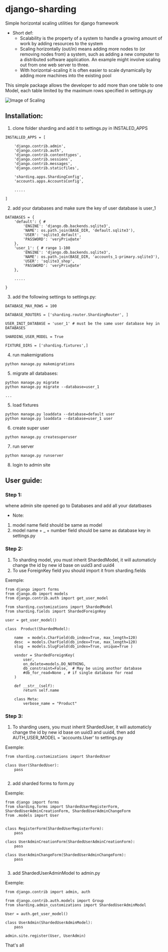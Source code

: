 # django-sharding
Simple horizontal scaling utilities for django framework

- Short def:
    * Scalability is the property of a system to handle a growing amount of work by adding resources to the system
    * Scaling horizontally (out/in) means adding more nodes to (or removing nodes from) a system, such as adding a new computer to a distributed software application. An example might involve scaling out from one web server to three.
    * With horizontal-scaling it is often easier to scale dynamically by adding more machines into the existing pool


This simple package allows the developer to add more than one table to one Model, each table limited by the maximum rows specified in settings.py

![Image of Scaling](https://camo.githubusercontent.com/3b865eebc64c4b1d31640c853ea76d25c7c894b6/68747470733a2f2f692e737461636b2e696d6775722e636f6d2f4f6e33744f2e706e67)

## Installation:
1. clone folder sharding and add it to settings.py in INSTALED_APPS

```
INSTALLED_APPS = [
    
    'django.contrib.admin',
    'django.contrib.auth',
    'django.contrib.contenttypes',
    'django.contrib.sessions',
    'django.contrib.messages',
    'django.contrib.staticfiles',

    'sharding.apps.ShardingConfig',
    'accounts.apps.AccountsConfig',

    .....

]
```

2. add your databases and make sure the key of user database is user_1

```
DATABASES = {
    'default': { # 
        'ENGINE': 'django.db.backends.sqlite3',
        'NAME': os.path.join(BASE_DIR, 'default.sqlite3'),
        'USER': 'sqlite3_default',
        'PASSWORD': 'veryPriv@ate'
    },
    'user_1': { # range 1-100
        'ENGINE': 'django.db.backends.sqlite3',
        'NAME': os.path.join(BASE_DIR, 'accounts_1-primary.sqlite3'),
        'USER': 'sqlite3_shop',
        'PASSWORD': 'veryPriv@ate'
    },

    .....

}

```

3. add the following settings to settings.py:

```
DATABASE_MAX_ROWS = 100

DATABASE_ROUTERS = ['sharding.router.ShardingRouter', ]

USER_INIT_DATABASE = 'user_1' # must be the same user database key in DATABASES

SHARDING_USER_MODEL = True

FIXTURE_DIRS = ['sharding.fixtures',]
```

4. run makemigrations
```
python manage.py makemigrations
```
5. migrate all databases:
```
python manage.py migrate
python manage.py migrate --database=user_1

...

```

5. load fixtures
```
python manage.py loaddata --database=default user
python manage.py loaddata --database=user_1 user
```

6. create super user
```
python manage.py createsuperuser
```
7. run server

```
python manage.py runserver
```

8. login to admin site

## User guide:

### Step 1: 
whene admin site opened go to Databases and add all your datatbases 
- Note: 
1. model name field should be same as model
2. model name + _ + number field should be same as database key in settings.py

### Step 2:

1. To sharding model, you must inherit ShardedModel, it will automaticly change the id by new id base on uuid3 and uuid4
2. To use ForeignKey field you should import it from sharding.fields

Exemple:
```
from django import forms
from django.db import models
from django.contrib.auth import get_user_model

from sharding.customizations import ShardedModel
from sharding.fields import ShardedForeignKey

user = get_user_model()

class  Product(ShardedModel):
  
    name  = models.CharField(db_index=True, max_length=120)
    desc  = models.CharField(db_index=True, max_length=120)
    slug  = models.SlugField(db_index=True, unique=True )

    vendor = ShardedForeignKey(
        user,
        on_delete=models.DO_NOTHING,
        db_constraint=False,  # May be using anothor database
        #db_for_read=None , # if single database for read
    )

    def __str__(self):
        return self.name
    
    class Meta:
        verbose_name = "Product"

```

### Step 3:
1. To sharding users, you must inherit ShardedUser, it will automaticly change the id by new id base on uuid3 and uuid4, then add AUTH_USER_MODEL = 'accounts.User' to settings.py

Exemple:
```
from sharding.customizations import ShardedUser

class User(ShardedUser): 
    pass
    
```

2. add sharded forms to form.py

Exemple:
```
from django import forms
from sharding.forms import ShardedUserRegisterForm, ShardedUserAdminCreationForm, ShardedUserAdminChangeForm
from .models import User


class RegisterForm(ShardedUserRegisterForm):
    pass

class UserAdminCreationForm(ShardedUserAdminCreationForm):
    pass

class UserAdminChangeForm(ShardedUserAdminChangeForm):
    pass


```    

3. add ShardedUserAdminModel to admin.py


Exemple:
```
from django.contrib import admin, auth

from django.contrib.auth.models import Group
from sharding.admin_customizations import ShardedUserAdminModel

User = auth.get_user_model()

class UserAdmin(ShardedUserAdminModel):
    pass

admin.site.register(User, UserAdmin)

```

That's all 

